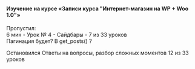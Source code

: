 #### Изучение на курсе «Записи курса "Интернет-магазин на WP + Woo 1.0"»   
  Пропустил:  
    6 мин - Урок № 4 - Сайдбары - 7 из 33 уроков    
  Пагинация будет? В get_posts() ? 

  Остановился 
    Ответы на вопросы, разбор сложных моментов 
      12 из 33 уроков

